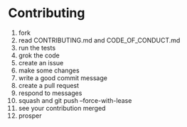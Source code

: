# Contributing

1.  fork
2.  read CONTRIBUTING.md and CODE\_OF\_CONDUCT.md
3.  run the tests
4.  grok the code
5.  create an issue
6.  make some changes
7.  write a good commit message
8.  create a pull request
9.  respond to messages
10. squash and git push –force-with-lease
11. see your contribution merged
12. prosper
